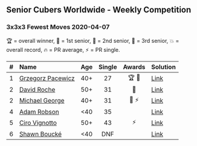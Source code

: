 ## Senior Cubers Worldwide - Weekly Competition
### 3x3x3 Fewest Moves 2020-04-07

🏆 = overall winner, 🥇 = 1st senior, 🥈 = 2nd senior, 🥉 = 3rd senior, 💥 = overall record, 🔥 = PR average, ⚡ = PR single.

| # | Name | Age | Single | Awards | Solution |
| :--: | :-- | :--: | :--: | :--: | :-- |
| 1 | [Grzegorz Pacewicz](../../persons/grzegorz_pacewicz/333fm.md) | 40+ | 27 | 🏆 🥇 | [Link](https://www.facebook.com/events/253518435802861/permalink/254351852386186/) |
| 2 | [David Roche](../../persons/david_roche/333fm.md) | 50+ | 31 | 🥈 | [Link](https://www.facebook.com/events/253518435802861/permalink/257872972034074/) |
| 2 | [Michael George](../../persons/michael_george/333fm.md) | 40+ | 31 | 🥈 ⚡ | [Link](https://www.facebook.com/events/253518435802861/permalink/254710715683633/) |
| 4 | [Adam Robson](../../persons/adam_robson/333fm.md) | <40 | 35 |  | [Link](https://www.facebook.com/events/253518435802861/permalink/253622479125790/) |
| 5 | [Ciro Vignotto](../../persons/ciro_vignotto/333fm.md) | 50+ | 43 | ⚡ | [Link](https://www.facebook.com/events/253518435802861/permalink/253716005783104/) |
| 6 | [Shawn Boucké](../../persons/shawn_boucke/333fm.md) | <40 | DNF |  | [Link](https://www.facebook.com/events/253518435802861/permalink/254356069052431/) |

<!-- Global site tag (gtag.js) - Google Analytics -->
<script async src="https://www.googletagmanager.com/gtag/js?id=UA-86348435-3"></script>
<script>window.dataLayer = window.dataLayer || []; function gtag() {dataLayer.push(arguments);} gtag('js', new Date()); gtag('config', 'UA-86348435-3');</script>
